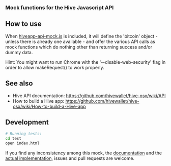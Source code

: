 ### Mock functions for the Hive Javascript API ###

## How to use

When [hiveapp-api-mock.js](https://raw2.github.com/javgh/hiveapp-api-mock/master/hiveapp-api-mock.js) is included, it will define the 'bitcoin' object - unless there is already one available - and offer the various API calls as mock functions which do nothing other than returning success and/or dummy data.

Hint: You might want to run Chrome with the '--disable-web-security' flag in
order to allow makeRequest() to work properly.

## See also

- Hive API documentation: https://github.com/hivewallet/hive-osx/wiki/API
- How to build a Hive app: https://github.com/hivewallet/hive-osx/wiki/How-to-build-a-Hive-app

## Development

```bash
# Running tests:
cd test
open index.html
```
If you find any inconsistency among this mock, the [documentation](https://github.com/hivewallet/hive-osx/wiki/API) and the [actual implementation](https://github.com/hivewallet/hive-osx/blob/master/Hive/Controllers/HIAppRuntimeBridge.m), issues and pull requests are welcome.
